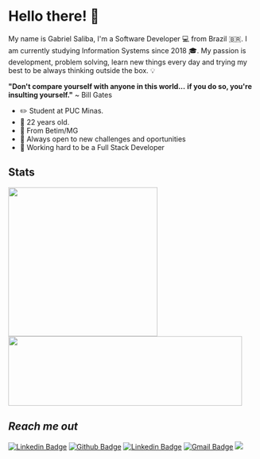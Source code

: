 # Hello there!  👋

My name is Gabriel Saliba, I'm a Software Developer 💻 from Brazil 🇧🇷. 
I am currently studying Information Systems since 2018 🎓.
My passion is development, problem solving, learn new things every day and trying my best to be always thinking outside the box. 💡

**"Don't compare yourself with anyone in this world...**
**if you do so, you're insulting yourself."**
~ Bill Gates

- ✏️ Student at PUC Minas.
-  🎂 22 years old.
-  📍 From Betim/MG
- 🧪 Always open to new challenges and oportunities
- 🚀 Working hard to be a Full Stack Developer

## Stats 

 <img width="300px" src="https://github-readme-stats.vercel.app/api/top-langs/?username=GabrielSaliba&langs_count=6&theme=radical&layout=compact"/> 
 <img width="470px" height="140px" src="https://github-readme-stats.vercel.app/api?username=GabrielSaliba&hide=issues,contribs&count_private=true&show_icons=true&theme=radical&custom_title=My Github Stats"/>



 
## *Reach me out*

 [![Linkedin Badge](https://img.shields.io/badge/-LinkedIn-blue?style=flat-square&logo=Linkedin&logoColor=white&link=https://www.linkedin.com/in/gabriel-saliba-a80a5514a/)](https://www.linkedin.com/in/gabriel-saliba-a80a5514a/) [![Github Badge](https://img.shields.io/badge/-Github-black?style=flat-square&logo=Github&logoColor=white&link=https://github.com/GabrielSaliba)](https://github.com/GabrielSaliba) [![Linkedin Badge](https://img.shields.io/badge/-Instagram-purple?style=flat-square&logo=Instagram&logoColor=white&link=https://www.instagram.com/gabriels.exe/)](https://www.instagram.com/gabriels.exe/) [![Gmail Badge](https://img.shields.io/badge/-Gmail-c14438?style=flat-square&logo=Gmail&logoColor=white&link=mailto:gabriel.saliba.179@gmail.com)](mailto:gabriel.saliba.179@gmail.com) ![](https://komarev.com/ghpvc/?username=GabrielSaliba&color=brightgreen)
